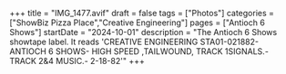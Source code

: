 +++
title = "IMG_1477.avif"
draft = false
tags = ["Photos"]
categories = ["ShowBiz Pizza Place","Creative Engineering"]
pages = ["Antioch 6 Shows"]
startDate = "2024-10-01"
description = "The Antioch 6 Shows showtape label. It reads 'CREATIVE ENGINEERING STA01-021882- ANTIOCH 6 SHOWS- HIGH SPEED ,TAILWOUND, TRACK 1SIGNALS.- TRACK 2&4 MUSIC.- 2-18-82'"
+++
